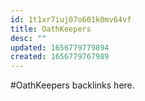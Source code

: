 ```yaml
---
id: 1t1xr7iuj07o601k0mv64vf
title: OathKeepers
desc: ""
updated: 1656779779894
created: 1656779767989
---
```


#OathKeepers backlinks here.
